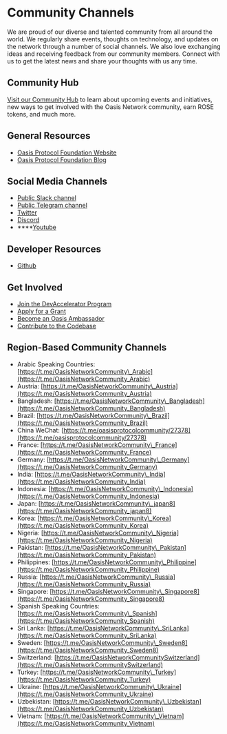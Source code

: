 # Community Channels

We are proud of our diverse and talented community from all around the world. We regularly share events, thoughts on technology, and updates on the network through a number of social channels. We also love exchanging ideas and receiving feedback from our community members. Connect with us to get the latest news and share your thoughts with us any time.

## Community Hub

[Visit our Community Hub](../community-resources/community-hub.md) to learn about upcoming events and initiatives, new ways to get involved with the Oasis Network community, earn ROSE tokens, and much more.

## General Resources

* [Oasis Protocol Foundation Website](https://oasisprotocol.org/)
* [Oasis Protocol Foundation Blog](https://medium.com/oasis-protocol-project)

## Social Media Channels

* [Public Slack channel](https://join.slack.com/t/oasiscommunity/shared_invite/enQtNjQ5MTA3NTgyOTkzLWIxNTg1ZWZmOTIwNmQ2MTg1YmU0MzgyMzk3OWM2ZWQ4NTQ0ZDJkNTBmMTdlM2JhODllYjg5YmJkODc2NzgwNTg)
* [Public Telegram channel](https://t.me/oasisprotocolcommunity)
* [Twitter](https://twitter.com/OasisProtocol) 
* [Discord](https://discord.gg/RwNTK8t) 
* \*\*\*\*[Youtube](https://www.youtube.com/channel/UC35UFPcZ2F1wjPxhPrSsESQ1:14)

## Developer Resources

* [Github](https://github.com/oasisprotocol/oasis-core/blob/master/docs/index.md)

## Get Involved

* [Join the DevAccelerator Program](https://oasisprotocol.org/dev-accelerator)
* [Apply for a Grant](https://oasisprotocol.org/ecosystem-grants)
* [Become an Oasis Ambassador](https://medium.com/oasis-protocol-project/become-an-oasis-ambassador-and-build-a-responsible-data-economy-bbd38d0f9c12)
* [Contribute to the Codebase](https://github.com/oasisprotocol)

## Region-Based Community Channels

* Arabic Speaking Countries: [https://t.me/OasisNetworkCommunity\_Arabic](https://t.me/OasisNetworkCommunity_Arabic)
* Austria: [https://t.me/OasisNetworkCommunity\_Austria](https://t.me/OasisNetworkCommunity_Austria)
* Bangladesh: [https://t.me/OasisNetworkCommunity\_Bangladesh](https://t.me/OasisNetworkCommunity_Bangladesh)
* Brazil: [https://t.me/OasisNetworkCommunity\_Brazil](https://t.me/OasisNetworkCommunity_Brazil)
* China WeChat: [https://t.me/oasisprotocolcommunity/27378](https://t.me/oasisprotocolcommunity/27378)
* France: [https://t.me/OasisNetworkCommunity\_France](https://t.me/OasisNetworkCommunity_France)
* Germany: [https://t.me/OasisNetworkCommunity\_Germany](https://t.me/OasisNetworkCommunity_Germany)
* India: [https://t.me/OasisNetworkCommunity\_India](https://t.me/OasisNetworkCommunity_India)
* Indonesia: [https://t.me/OasisNetworkCommunity\_Indonesia](https://t.me/OasisNetworkCommunity_Indonesia)
* Japan: [https://t.me/OasisNetworkCommunity\_japan8](https://t.me/OasisNetworkCommunity_japan8)
* Korea: [https://t.me/OasisNetworkCommunity\_Korea](https://t.me/OasisNetworkCommunity_Korea)
* Nigeria: [https://t.me/OasisNetworkCommunity\_Nigeria](https://t.me/OasisNetworkCommunity_Nigeria)
* Pakistan: [https://t.me/OasisNetworkCommunity\_Pakistan](https://t.me/OasisNetworkCommunity_Pakistan)
* Philippines: [https://t.me/OasisNetworkCommunity\_Philippine](https://t.me/OasisNetworkCommunity_Philippine)
* Russia: [https://t.me/OasisNetworkCommunity\_Russia](https://t.me/OasisNetworkCommunity_Russia)
* Singapore: [https://t.me/OasisNetworkCommunity\_Singapore8](https://t.me/OasisNetworkCommunity_Singapore8)
* Spanish Speaking Countries: [https://t.me/OasisNetworkCommunity\_Spanish](https://t.me/OasisNetworkCommunity_Spanish)
* Sri Lanka: [https://t.me/OasisNetworkCommunity\_SriLanka](https://t.me/OasisNetworkCommunity_SriLanka)
* Sweden: [https://t.me/OasisNetworkCommunity\_Sweden8](https://t.me/OasisNetworkCommunity_Sweden8)
* Switzerland: [https://t.me/OasisNetworkCommunitySwitzerland](https://t.me/OasisNetworkCommunitySwitzerland)
* Turkey: [https://t.me/OasisNetworkCommunity\_Turkey](https://t.me/OasisNetworkCommunity_Turkey)
* Ukraine: [https://t.me/OasisNetworkCommunity\_Ukraine](https://t.me/OasisNetworkCommunity_Ukraine)
* Uzbekistan: [https://t.me/OasisNetworkCommunity\_Uzbekistan](https://t.me/OasisNetworkCommunity_Uzbekistan)
* Vietnam: [https://t.me/OasisNetworkCommunity\_Vietnam](https://t.me/OasisNetworkCommunity_Vietnam)

